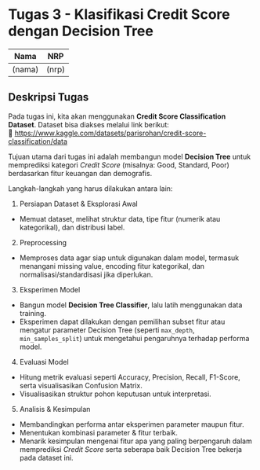 # Tugas 3 - Klasifikasi Credit Score dengan Decision Tree

| Nama              | NRP        |
|-------------------|------------|
| (nama)            | (nrp)      |

## Deskripsi Tugas
Pada tugas ini, kita akan menggunakan **Credit Score Classification Dataset**. Dataset bisa diakses melalui link berikut:\
🔗 https://www.kaggle.com/datasets/parisrohan/credit-score-classification/data

Tujuan utama dari tugas ini adalah membangun model **Decision Tree** untuk memprediksi kategori *Credit Score* (misalnya: Good, Standard, Poor) berdasarkan fitur keuangan dan demografis.

Langkah-langkah yang harus dilakukan antara lain:

1. Persiapan Dataset & Eksplorasi Awal
- Memuat dataset, melihat struktur data, tipe fitur (numerik atau kategorikal), dan distribusi label.

2. Preprocessing 
- Memproses data agar siap untuk digunakan dalam model, termasuk menangani missing value, encoding fitur kategorikal, dan normalisasi/standardisasi jika diperlukan.

3. Eksperimen Model 
- Bangun model **Decision Tree Classifier**, lalu latih menggunakan data training.
- Eksperimen dapat dilakukan dengan pemilihan subset fitur atau mengatur parameter Decision Tree (seperti `max_depth`, `min_samples_split`) untuk mengetahui pengaruhnya terhadap performa model.

4. Evaluasi Model
- Hitung metrik evaluasi seperti Accuracy, Precision, Recall, F1-Score, serta visualisasikan Confusion Matrix.
- Visualisasikan struktur pohon keputusan untuk interpretasi.

5. Analisis & Kesimpulan
- Membandingkan performa antar eksperimen parameter maupun fitur.
- Menentukan kombinasi parameter & fitur terbaik.
- Menarik kesimpulan mengenai fitur apa yang paling berpengaruh dalam memprediksi *Credit Score* serta seberapa baik Decision Tree bekerja pada dataset ini.

